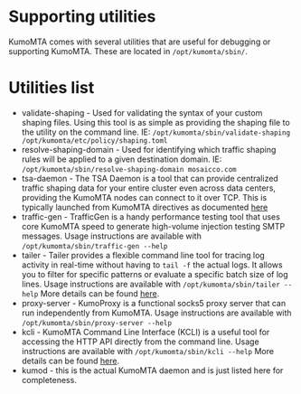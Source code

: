 # Supporting utilities

KumoMTA comes with several utilities that are useful for debugging or supporting KumoMTA.  These are located in `/opt/kumomta/sbin/`.

# Utilities list

* validate-shaping - Used for validating the syntax of your custom shaping files. Using this tool is as simple as providing the shaping file to the utility on the command line. IE: `/opt/kumomta/sbin/validate-shaping /opt/kumomta/etc/policy/shaping.toml`
* resolve-shaping-domain - Used for identifying which traffic shaping rules will be applied to a given destination domain. IE: `/opt/kumomta/sbin/resolve-shaping-domain mosaicco.com`
* tsa-daemon - The TSA Daemon is a tool that can provide centralized traffic shaping data for your entire cluster even across data centers, providing the KumoMTA nodes can connect to it over TCP. This is typically launched from KumoMTA directives as documented [here](../configuration/trafficshaping.md#configure-the-tsa_initlua-file)
* traffic-gen - TrafficGen is a handy performance testing tool that uses core KumoMTA speed to generate high-volume injection testing SMTP messages. Usage instructions are available with `/opt/kumomta/sbin/traffic-gen --help`
* tailer - Tailer provides a flexible command line tool for tracing log activity in real-time without having to `tail -f` the actual logs. It allows you to filter for specific patterns or evaluate a specific batch size of log lines. Usage instructions are available with `/opt/kumomta/sbin/tailer --help`  More details can be found [here](./logs.md#using-tailer).
* proxy-server - KumoProxy is a functional socks5 proxy server that can run independently from KumoMTA.  Usage instructions are available with `/opt/kumomta/sbin/proxy-server --help`
* kcli - KumoMTA Command Line Interface (KCLI) is a useful tool for accessing the HTTP API directly from the command line. Usage instructions are available with `/opt/kumomta/sbin/kcli --help`  More details can be found [here](./kcli.md).
* kumod - this is the actual KumoMTA daemon and is just listed here for completeness.
